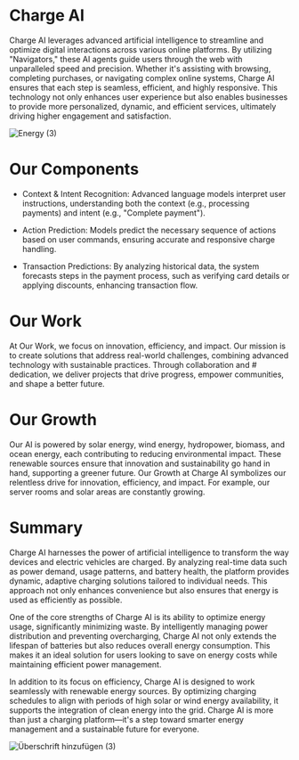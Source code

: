 # Charge AI

Charge AI leverages advanced artificial intelligence to streamline and optimize digital interactions across various online platforms. By utilizing "Navigators," these AI agents guide users through the web with unparalleled speed and precision. Whether it's assisting with browsing, completing purchases, or navigating complex online systems, Charge AI ensures that each step is seamless, efficient, and highly responsive. This technology not only enhances user experience but also enables businesses to provide more personalized, dynamic, and efficient services, ultimately driving higher engagement and satisfaction.

![Energy (3)](https://github.com/user-attachments/assets/4f09fd36-6fa2-4ffa-aa10-3a86009ffc3b)

# Our Components
 
- Context & Intent Recognition: Advanced language models interpret user instructions, understanding both the context (e.g., processing payments) and intent (e.g., "Complete payment").

- Action Prediction: Models predict the necessary sequence of actions based on user commands, ensuring accurate and responsive charge handling.

- Transaction Predictions: By analyzing historical data, the system forecasts steps in the payment process, such as verifying card details or applying discounts, enhancing transaction flow.


# Our Work
At Our Work, we focus on innovation, efficiency, and impact. Our mission is to create solutions that address real-world challenges, combining advanced technology with sustainable practices. Through collaboration and #
dedication, we deliver projects that drive progress, empower communities, and shape a better future.

# Our Growth
Our AI is powered by solar energy, wind energy, hydropower, biomass, and ocean energy, each contributing to reducing environmental impact. These renewable sources ensure that innovation and sustainability go hand in hand,
 supporting a greener future. Our Growth at Charge AI symbolizes our relentless drive for innovation, 
efficiency, and impact. For example, our server rooms and solar areas are constantly growing.


# Summary

Charge AI harnesses the power of artificial intelligence to transform the way devices and electric vehicles are charged. By analyzing real-time data such as power demand, usage patterns, 
and battery health, the platform provides dynamic, adaptive charging solutions tailored to individual needs. This approach not only enhances convenience but also ensures that energy is used as efficiently as possible.


One of the core strengths of Charge AI is its ability to optimize energy usage, significantly minimizing waste. By intelligently managing power distribution and preventing overcharging, Charge AI not only extends the lifespan of batteries but also reduces overall energy consumption. This makes it an ideal solution for users looking to save on energy costs while maintaining efficient power management.

In addition to its focus on efficiency, Charge AI is designed to work seamlessly with renewable energy sources. By optimizing charging schedules to align with periods of high solar or wind energy availability, 
it supports the integration of clean energy into the grid. Charge AI is more than just a charging platform—it's a step toward smarter energy management and a sustainable future for everyone.


![Überschrift hinzufügen (3)](https://github.com/user-attachments/assets/db4250db-a6e8-46c9-acfe-215ac6eaacdf)
